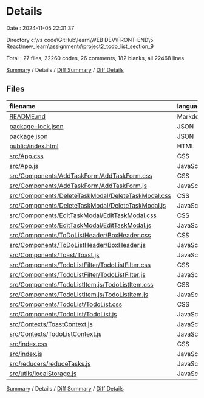 # Details

Date : 2024-11-05 22:31:37

Directory c:\\vs code\\GitHub\\learn\\WEB DEV\\FRONT-END\\5-React\\new_learn\\assignments\\project2_todo_list_section_9

Total : 27 files,  22260 codes, 26 comments, 182 blanks, all 22468 lines

[Summary](results.md) / Details / [Diff Summary](diff.md) / [Diff Details](diff-details.md)

## Files
| filename | language | code | comment | blank | total |
| :--- | :--- | ---: | ---: | ---: | ---: |
| [README.md](/README.md) | Markdown | 38 | 0 | 33 | 71 |
| [package-lock.json](/package-lock.json) | JSON | 21,592 | 0 | 1 | 21,593 |
| [package.json](/package.json) | JSON | 46 | 0 | 1 | 47 |
| [public/index.html](/public/index.html) | HTML | 18 | 23 | 2 | 43 |
| [src/App.css](/src/App.css) | CSS | 29 | 0 | 11 | 40 |
| [src/App.js](/src/App.js) | JavaScript | 108 | 1 | 25 | 134 |
| [src/Components/AddTaskForm/AddTaskForm.css](/src/Components/AddTaskForm/AddTaskForm.css) | CSS | 12 | 0 | 3 | 15 |
| [src/Components/AddTaskForm/AddTaskForm.js](/src/Components/AddTaskForm/AddTaskForm.js) | JavaScript | 30 | 0 | 7 | 37 |
| [src/Components/DeleteTaskModal/DeleteTaskModal.css](/src/Components/DeleteTaskModal/DeleteTaskModal.css) | CSS | 5 | 0 | 2 | 7 |
| [src/Components/DeleteTaskModal/DeleteTaskModal.js](/src/Components/DeleteTaskModal/DeleteTaskModal.js) | JavaScript | 33 | 0 | 3 | 36 |
| [src/Components/EditTaskModal/EditTaskModal.css](/src/Components/EditTaskModal/EditTaskModal.css) | CSS | 0 | 0 | 1 | 1 |
| [src/Components/EditTaskModal/EditTaskModal.js](/src/Components/EditTaskModal/EditTaskModal.js) | JavaScript | 38 | 0 | 6 | 44 |
| [src/Components/ToDoListHeader/BoxHeader.css](/src/Components/ToDoListHeader/BoxHeader.css) | CSS | 11 | 0 | 8 | 19 |
| [src/Components/ToDoListHeader/BoxHeader.js](/src/Components/ToDoListHeader/BoxHeader.js) | JavaScript | 12 | 0 | 5 | 17 |
| [src/Components/Toast/Toast.js](/src/Components/Toast/Toast.js) | JavaScript | 30 | 0 | 6 | 36 |
| [src/Components/TodoListFilter/TodoListFilter.css](/src/Components/TodoListFilter/TodoListFilter.css) | CSS | 12 | 0 | 8 | 20 |
| [src/Components/TodoListFilter/TodoListFilter.js](/src/Components/TodoListFilter/TodoListFilter.js) | JavaScript | 36 | 0 | 6 | 42 |
| [src/Components/TodoListItem.js/TodoListItem.css](/src/Components/TodoListItem.js/TodoListItem.css) | CSS | 48 | 0 | 19 | 67 |
| [src/Components/TodoListItem.js/TodoListItem.js](/src/Components/TodoListItem.js/TodoListItem.js) | JavaScript | 73 | 2 | 9 | 84 |
| [src/Components/TodoList/TodoList.css](/src/Components/TodoList/TodoList.css) | CSS | 8 | 0 | 0 | 8 |
| [src/Components/TodoList/TodoList.js](/src/Components/TodoList/TodoList.js) | JavaScript | 21 | 0 | 4 | 25 |
| [src/Contexts/ToastContext.js](/src/Contexts/ToastContext.js) | JavaScript | 16 | 0 | 6 | 22 |
| [src/Contexts/TodoListContext.js](/src/Contexts/TodoListContext.js) | JavaScript | 2 | 0 | 4 | 6 |
| [src/index.css](/src/index.css) | CSS | 19 | 0 | 6 | 25 |
| [src/index.js](/src/index.js) | JavaScript | 10 | 0 | 3 | 13 |
| [src/reducers/reduceTasks.js](/src/reducers/reduceTasks.js) | JavaScript | 7 | 0 | 1 | 8 |
| [src/utils/localStorage.js](/src/utils/localStorage.js) | JavaScript | 6 | 0 | 2 | 8 |

[Summary](results.md) / Details / [Diff Summary](diff.md) / [Diff Details](diff-details.md)